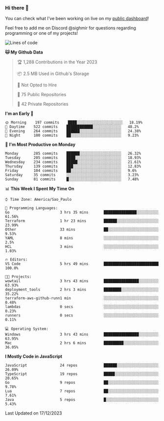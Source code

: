 ### Hi there 👋

<!--
**guicaulada/guicaulada** is a ✨ _special_ ✨ repository because its `README.md` (this file) appears on your GitHub profile.

Here are some ideas to get you started:

- 🔭 I’m currently working on ...
- 🌱 I’m currently learning ...
- 👯 I’m looking to collaborate on ...
- 🤔 I’m looking for help with ...
- 💬 Ask me about ...
- 📫 How to reach me: ...
- 😄 Pronouns: ...
- ⚡ Fun fact: ...
-->

You can check what I've been working on live on my [public dashboard](https://guicaulada.grafana.net/public-dashboards/7b7f644500ec4e6cb5d7a4e7b5ed0dab)!

Feel free to add me on Discord @sighmir for questions regarding programming or one of my projects!

<!--START_SECTION:waka-->
![Lines of code](https://img.shields.io/badge/From%20Hello%20World%20I%27ve%20Written-25.5%20million%20lines%20of%20code-blue)

**🐱 My Github Data** 

> 🏆 1,288 Contributions in the Year 2023
 > 
> 📦 2.5 MB Used in Github's Storage 
 > 
> 🚫 Not Opted to Hire
 > 
> 📜 75 Public Repositories 
 > 
> 🔑 42 Private Repositories  
 > 
**I'm an Early 🐤** 

```text
🌞 Morning    197 commits    ████░░░░░░░░░░░░░░░░░░░░░   18.19% 
🌆 Daytime    522 commits    ████████████░░░░░░░░░░░░░   48.2% 
🌃 Evening    264 commits    ██████░░░░░░░░░░░░░░░░░░░   24.38% 
🌙 Night      100 commits    ██░░░░░░░░░░░░░░░░░░░░░░░   9.23%

```
📅 **I'm Most Productive on Monday** 

```text
Monday       285 commits    ██████░░░░░░░░░░░░░░░░░░░   26.32% 
Tuesday      205 commits    ████░░░░░░░░░░░░░░░░░░░░░   18.93% 
Wednesday    234 commits    █████░░░░░░░░░░░░░░░░░░░░   21.61% 
Thursday     139 commits    ███░░░░░░░░░░░░░░░░░░░░░░   12.83% 
Friday       104 commits    ██░░░░░░░░░░░░░░░░░░░░░░░   9.6% 
Saturday     35 commits     ░░░░░░░░░░░░░░░░░░░░░░░░░   3.23% 
Sunday       81 commits     █░░░░░░░░░░░░░░░░░░░░░░░░   7.48%

```


📊 **This Week I Spent My Time On** 

```text
⌚︎ Time Zone: America/Sao_Paulo

💬 Programming Languages: 
Go                       3 hrs 35 mins       ███████████████░░░░░░░░░░   61.56% 
Terraform                1 hr 23 mins        ██████░░░░░░░░░░░░░░░░░░░   23.99% 
Other                    33 mins             ██░░░░░░░░░░░░░░░░░░░░░░░   9.53% 
YAML                     8 mins              ░░░░░░░░░░░░░░░░░░░░░░░░░   2.5% 
HCL                      3 mins              ░░░░░░░░░░░░░░░░░░░░░░░░░   1.03%

🔥 Editors: 
VS Code                  5 hrs 49 mins       █████████████████████████   100.0%

🐱‍💻 Projects: 
wowtail                  3 hrs 43 mins       ████████████████░░░░░░░░░   63.93% 
deployment_tools         2 hrs 3 mins        ████████░░░░░░░░░░░░░░░░░   35.22% 
terraform-aws-github-runn1 min               ░░░░░░░░░░░░░░░░░░░░░░░░░   0.48% 
lambdas                  0 secs              ░░░░░░░░░░░░░░░░░░░░░░░░░   0.23% 
runners                  0 secs              ░░░░░░░░░░░░░░░░░░░░░░░░░   0.11%

💻 Operating System: 
Windows                  3 hrs 43 mins       ████████████████░░░░░░░░░   63.95% 
Mac                      2 hrs 6 mins        █████████░░░░░░░░░░░░░░░░   36.05%

```

**I Mostly Code in JavaScript** 

```text
JavaScript               24 repos            ██████░░░░░░░░░░░░░░░░░░░   26.09% 
TypeScript               19 repos            █████░░░░░░░░░░░░░░░░░░░░   20.65% 
Go                       9 repos             ██░░░░░░░░░░░░░░░░░░░░░░░   9.78% 
Lua                      7 repos             ██░░░░░░░░░░░░░░░░░░░░░░░   7.61% 
Java                     5 repos             █░░░░░░░░░░░░░░░░░░░░░░░░   5.43%

```



 Last Updated on 17/12/2023
<!--END_SECTION:waka-->
